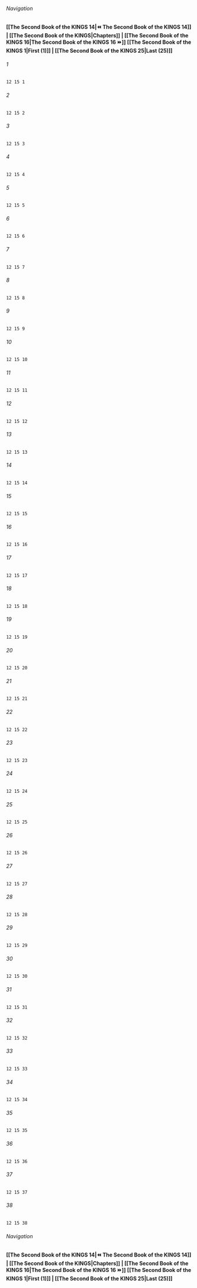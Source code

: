 
###### Navigation
**[[The Second Book of the KINGS 14|⏪ The Second Book of the KINGS 14]] | [[The Second Book of the KINGS|Chapters]] | [[The Second Book of the KINGS 16|The Second Book of the KINGS 16 ⏩]]**
**[[The Second Book of the KINGS 1|First (1)]] | [[The Second Book of the KINGS 25|Last (25)]]**

###### 1
``` verse
12 15 1 
```
###### 2
``` verse
12 15 2 
```
###### 3
``` verse
12 15 3 
```
###### 4
``` verse
12 15 4 
```
###### 5
``` verse
12 15 5 
```
###### 6
``` verse
12 15 6 
```
###### 7
``` verse
12 15 7 
```
###### 8
``` verse
12 15 8 
```
###### 9
``` verse
12 15 9 
```
###### 10
``` verse
12 15 10 
```
###### 11
``` verse
12 15 11 
```
###### 12
``` verse
12 15 12 
```
###### 13
``` verse
12 15 13 
```
###### 14
``` verse
12 15 14 
```
###### 15
``` verse
12 15 15 
```
###### 16
``` verse
12 15 16 
```
###### 17
``` verse
12 15 17 
```
###### 18
``` verse
12 15 18 
```
###### 19
``` verse
12 15 19 
```
###### 20
``` verse
12 15 20 
```
###### 21
``` verse
12 15 21 
```
###### 22
``` verse
12 15 22 
```
###### 23
``` verse
12 15 23 
```
###### 24
``` verse
12 15 24 
```
###### 25
``` verse
12 15 25 
```
###### 26
``` verse
12 15 26 
```
###### 27
``` verse
12 15 27 
```
###### 28
``` verse
12 15 28 
```
###### 29
``` verse
12 15 29 
```
###### 30
``` verse
12 15 30 
```
###### 31
``` verse
12 15 31 
```
###### 32
``` verse
12 15 32 
```
###### 33
``` verse
12 15 33 
```
###### 34
``` verse
12 15 34 
```
###### 35
``` verse
12 15 35 
```
###### 36
``` verse
12 15 36 
```
###### 37
``` verse
12 15 37 
```
###### 38
``` verse
12 15 38 
```

###### Navigation
**[[The Second Book of the KINGS 14|⏪ The Second Book of the KINGS 14]] | [[The Second Book of the KINGS|Chapters]] | [[The Second Book of the KINGS 16|The Second Book of the KINGS 16 ⏩]]**
**[[The Second Book of the KINGS 1|First (1)]] | [[The Second Book of the KINGS 25|Last (25)]]**

